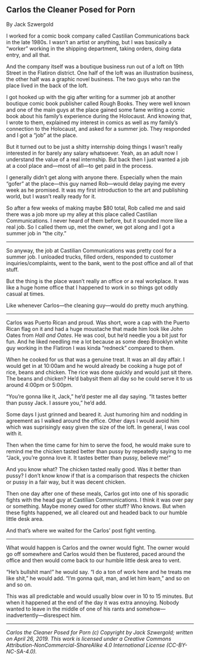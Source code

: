 ## Carlos the Cleaner Posed for Porn

By Jack Szwergold

I worked for a comic book company called Castilian Communications back in the late 1980s. I wasn’t an artist or anything, but I was basically a “worker” working in the shipping department, taking orders, doing data entry, and all that.

And the company itself was a boutique business run out of a loft on 19th Street in the Flatiron district. One half of the loft was an illustration business, the other half was a graphic novel business. The two guys who ran the place lived in the back of the loft.

I got hooked up with the gig after writing for a summer job at another boutique comic book publisher called Rough Books. They were well known and one of the main guys at the place gained some fame writing a comic book about his family’s experience during the Holocaust. And knowing that, I wrote to them, explained my interest in comics as well as my family’s connection to the Holocaust, and asked for a summer job. They responded and I got a “job” at the place.

But it turned out to be just a shitty internship doing things I wasn’t really interested in for barely any salary whatsoever. Yeah, as an adult now I understand the value of a real internship. But back then I just wanted a job at a cool place and—most of all—to get paid in the process.

I generally didn’t get along with anyone there. Especially when the main “gofer” at the place—this guy named Rob—would delay paying me every week as he promised. It was my first introduction to the art and publishing world, but I wasn’t really ready for it.

So after a few weeks of making maybe $80 total, Rob called me and said there was a job more up my alley at this place called Castilian Communications. I never heard of them before, but it sounded more like a real job. So I called them up, met the owner, we got along and I got a summer job in “the city.”

***

So anyway, the job at Castilian Communications was pretty cool for a summer job. I unloaded trucks, filled orders, responded to customer inquiries/complaints, went to the bank, went to the post office and all of that stuff.

But the thing is the place wasn’t really an office or a real workplace. It was like a huge home office that I happened to work in so things got oddly casual at times.

Like whenever Carlos—the cleaning guy—would do pretty much anything.

***

Carlos was Puerto Rican and proud. Was short, wore a cap with the Puerto Rican flag on it and had a huge moustache that made him look like John Oates from *Hall and Oates*. He was cool, but he’d needle you a bit just for fun. And he liked needling me a lot because as some deep Brooklyn white guy working in the Flatiron I was kinda “redneck” compared to them.

When he cooked for us that was a genuine treat. It was an all day affair. I would get in at 10:00am and he would already be cooking a huge pot of rice, beans and chicken. The rice was done quickly and would just sit there. The beans and chicken? He’d babysit them all day so he could serve it to us around 4:00pm or 5:00pm.

“You’re gonna like it, Jack,” he’d pester me all day saying. “It tastes better than pussy Jack. I assure you,” he’d add.

Some days I just grinned and beared it. Just humoring him and nodding in agreement as I walked around the office. Other days I would avoid him which was suprisingly easy given the size of the loft. In general, I was cool with it.

Then when the time came for him to serve the food, he would make sure to remind me the chicken tasted better than pussy by repeatedly saying to me “Jack, you’re gonna love it. It tastes better than pussy, believe me!”

And you know what? The chicken tasted really good. Was it better than pussy? I don’t know know if that is a comparison that respects the chicken or pussy in a fair way, but it was decent chicken.

Then one day after one of these meals, Carlos got into one of his sporadic fights with the head guy at Castilian Communications. I think it was over pay or something. Maybe money owed for other stuff? Who knows. But when these fights happened, we all cleared out and headed back to our humble little desk area.

And that’s where we waited for the Carlos’ post fight venting.

***

What would happen is Carlos and the owner would fight. The owner would go off somewhere and Carlos would then be flustered, paced around the office and then would come back to our humble little desk area to vent.

“He’s bullshit man!” he would say. “I do a ton of work here and he treats me like shit,” he would add. “I’m gonna quit, man, and let him learn,” and so on and so on.

This was all predictable and would usually blow over in 10 to 15 minutes. But when it happened at the end of the day it was extra annoying. Nobody wanted to leave in the middle of one of his rants and somehow—inadvertently—disrespect him.

***

*Carlos the Cleaner Posed for Porn (c) Copyright by Jack Szwergold; written on April 26, 2019. This work is licensed under a Creative Commons Attribution-NonCommercial-ShareAlike 4.0 International License (CC-BY-NC-SA-4.0).*